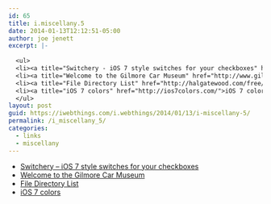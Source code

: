 ```yaml
---
id: 65
title: i.miscellany.5
date: 2014-01-13T12:12:51-05:00
author: joe jenett
excerpt: |-
  
  <ul>
  <li><a title="Switchery - iOS 7 style switches for your checkboxes" href="http://abpetkov.github.io/switchery/">Switchery - iOS 7 style switches for your checkboxes</a></li>
  <li><a title="Welcome to the Gilmore Car Museum" href="http://www.gilmorecarmuseum.org/">Welcome to the Gilmore Car Museum</a></li>
  <li><a title="File Directory List" href="http://halgatewood.com/free/file-directory-list/">File Directory List</a></li>
  <li><a title="iOS 7 colors" href="http://ios7colors.com/">iOS 7 colors</a></li>
  </ul>
layout: post
guid: https://iwebthings.com/i.webthings/2014/01/13/i-miscellany-5/
permalink: /i_miscellany_5/
categories:
  - links
  - miscellany
---
```

  * [Switchery &#8211; iOS 7 style switches for your checkboxes](http://abpetkov.github.io/switchery/ "Switchery - iOS 7 style switches for your checkboxes")
  * [Welcome to the Gilmore Car Museum](http://www.gilmorecarmuseum.org/ "Welcome to the Gilmore Car Museum")
  * [File Directory List](http://halgatewood.com/free/file-directory-list/ "File Directory List")
  * [iOS 7 colors](http://ios7colors.com/ "iOS 7 colors")